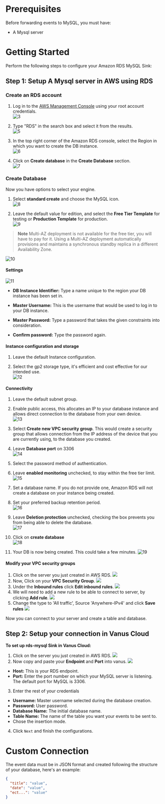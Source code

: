 # Prerequisites

Before forwarding events to MySQL, you must have:

- A Mysql server 

# Getting Started 

Perform the following steps to configure your Amazon RDS MySQL Sink:

## Step 1: Setup A Mysql server in AWS using RDS

### Create an RDS account  
1. Log in to the [AWS Management Console](https://aws.amazon.com/) using your root account credentials.  
![3](images/1.png)

2. Type "RDS" in the search box and select it from the results.   
![5](images/2.png)

3. In the top right corner of the Amazon RDS console, select the Region in which you want to create the DB instance.   
![6](images/3.png)

4. Click on **Create database** in the **Create Database** section.  
![7](images/4.png)

### Create Database   
Now you have options to select your engine.  

1. Select **standard create** and choose the MySQL icon.  
![8](images/5.png)

2. Leave the default value for edition, and select the **Free Tier Template** for testing or **Production Template** for production.   
![9](images/6.png)   

>**Note** 
Multi-AZ deployment is not available for the free tier, you will have to pay for it. Using a Multi-AZ deployment automatically provisions and maintains a synchronous standby replica in a different Availability Zone.  

![10](images/7.png)

#### Settings   
![11](images/8.png)   

- **DB Instance Identifier:** Type a name unique to the region your DB instance has been set in.  

- **Master Username:** This is the username that would be used to log in to your DB instance.  

- **Master Password:** Type a password that takes the given constraints into consideration.  

- **Confirm password:** Type the password again.  


#### Instance configuration and storage   
1. Leave the default Instance configuration. 

2. Select the gp2 storage type, it's efficient and cost effective for our intended use.  
![12](images/9.png)   


#### Connectivity   
1. Leave the default subnet group.  

2. Enable public access, this allocates an IP to your database instance and allows direct connection to the database from your own device.  
![13](images/10.png)

3. Select **Create new VPC security group**. This would create a security group that allows connection from the IP address of the device that you are currently using, to the database you created.  

4. Leave **Database port** on 3306   
![14](images/11.png)

5. Select the password method of authentication.   

6. Leave **enabled monitoring** unchecked, to stay within the free tier limit.  
![15](images/12.png)
 
7. Set a database name. If you do not provide one, Amazon RDS will not create a database on your instance being created.  

8. Set your preferred backup retention period.  
![16](images/13.png)

9. Leave **Deletion protection** unchecked, checking the box prevents you from being able to delete the database.  
![17](images/14.png)

10. Click on **create database**  
![18](images/15.png)   

11. Your DB is now being created. This could take a few minutes. 
![19](images/16.png)   

#### Modify your VPC security groups
1. Click on the server you just created in AWS RDS.
![](images/17.png)
2. Now, Click on your **VPC Security Group**.
![](images/18.png)
3. Under the **Inbound rules** click **Edit inbound rules**.
![](images/19.png)
4. We will need to add a new rule to be able to connect to server, by clicking **Add rule**.
![](images/20.png)
5. Change the type to 'All traffic', Source 'Anywhere-IPv4' and click **Save rules**
![](images/21.png)

Now you can connect to your server and create a table and database. 

## Step 2: Setup your connection in Vanus Cloud
**To set up rds-mysql Sink in Vanus Cloud:**

1. Click on the server you just created in AWS RDS.
![](images/23.png)
2. Now copy and paste your **Endpoint** and **Port** into vanus.
![](images/24.png)
- **Host:** This is your RDS endpoint.
- **Port:** Enter the port number on which your MySQL server is listening. The default port for MySQL is 3306.
3. Enter the rest of your credentials
- **Username:** Master username selected during the database creation.
- **Password:** User password.
- **Database Name:** The initial database name.
- **Table Name:** The name of the table you want your events to be sent to.
- Chose the insertion mode.
4. Click `Next` and finish the configurations.

# Custom Connection

The event data must be in JSON format and created following the structure of your database, here's an example:

```json
{
  "title": "value",
  "date": "value",
  "ect...": "value"
}
```
